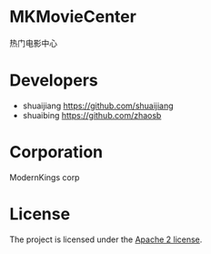 # MKMovieCenter
热门电影中心



# Developers
- shuaijiang  https://github.com/shuaijiang
- shuaibing  https://github.com/zhaosb

# Corporation
ModernKings corp

# License
The project is licensed under the [Apache 2 license](https://github.com/ModernKings/MKMovieCenter/blob/master/LICENSE  "Apache 2 license").